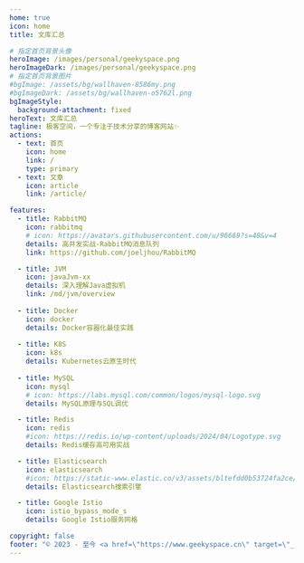 ```yaml
---
home: true
icon: home
title: 文库汇总

# 指定首页背景头像
heroImage: /images/personal/geekyspace.png
heroImageDark: /images/personal/geekyspace.png
# 指定首页背景图片
#bgImage: /assets/bg/wallhaven-8586my.png
#bgImageDark: /assets/bg/wallhaven-o5762l.png
bgImageStyle:
  background-attachment: fixed
heroText: 文库汇总
tagline: 极客空间，一个专注于技术分享的博客网站✨
actions:
  - text: 首页
    icon: home
    link: /
    type: primary
  - text: 文章
    icon: article
    link: /article/

features:
  - title: RabbitMQ
    icon: rabbitmq
    # icon: https://avatars.githubusercontent.com/u/96669?s=48&v=4
    details: 高并发实战-RabbitMQ消息队列
    link: https://github.com/joeljhou/RabbitMQ

  - title: JVM
    icon: javaJvm-xx
    details: 深入理解Java虚拟机
    link: /md/jvm/overview
    
  - title: Docker
    icon: docker
    details: Docker容器化最佳实践
    
  - title: K8S
    icon: k8s
    details: Kubernetes云原生时代
    
  - title: MySQL
    icon: mysql
    # icon: https://labs.mysql.com/common/logos/mysql-logo.svg
    details: MySQL原理与SQL调优

  - title: Redis
    icon: redis
    #icon: https://redis.io/wp-content/uploads/2024/04/Logotype.svg
    details: Redis缓存高可用实战

  - title: Elasticsearch
    icon: elasticsearch
    #icon: https://static-www.elastic.co/v3/assets/bltefdd0b53724fa2ce/blt36f2da8d650732a0/5d0823c3d8ff351753cbc99f/logo-elasticsearch-32-color.svg
    details: Elasticsearch搜索引擎

  - title: Google Istio
    icon: istio_bypass_mode_s
    details: Google Istio服务网格

copyright: false
footer: "© 2023 - 至今 <a href=\"https://www.geekyspace.cn\" target=\"_blank\">www.geekyspace.cn</a> 保留所有权利"
---
```

